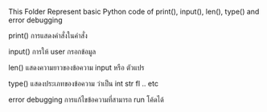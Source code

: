 This Folder Represent basic Python code of print(), input(), len(), type() and error debugging

print() การแสดงคำสั่งในคำสั่ง

input() การให้ user กรอกข้อมูล

len() แสดงความยาวของข้อความ input หรือ ตัวแปร

type() แสดงประเภทของข้อความ ว่าเป็น int str fl .. etc

error debugging การแก้ไขข้อความที่สามารถ run โค้ดได้
